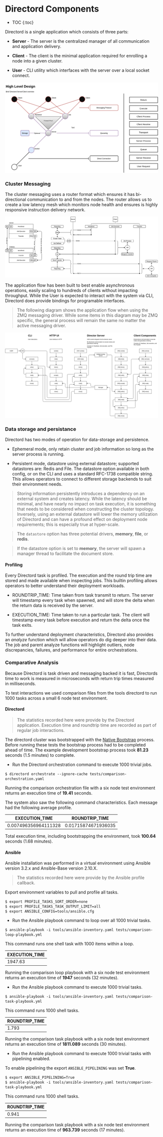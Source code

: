 # Directord Components

* TOC
{:toc}

Directord is a single application which consists of three parts:

* **Server** - The server is the centralized manager of all communication and
  application delivery.

* **Client** - The client is the minimal application required for enrolling a
  node into a given cluster.

* **User** - CLI utility which interfaces with the server over a local socket
  connect.

![Directord-Data-flow](assets/highlevel-messaging.png)

### Cluster Messaging

The cluster messaging uses a router format which ensures it has bi-directional
communication to and from the nodes. The router allows us to create a low
latency mesh which monitors node health and ensures is highly responsive
instruction delivery network.

![Directord-Data-flow](assets/Directord-Data-flow.png)

The application flow has been built to best enable asynchronous operations,
easily scaling to hundreds of clients without impacting throughput. While the
User is expected to interact with the system via CLI, Directord does provide
bindings for programable interfaces.

> The following diagram shows the application flow when using the ZMQ
  messaging driver. While some items in this diagram may be ZMQ specific,
  the general process will remain the same no matter the active messaging
  driver.

![Directord](assets/Directord.png)

### Data storage and persistance

Directord has two modes of operation for data-storage and persistence.

* Ephemeral mode, only retain cluster and job information so long as the server
  process is running.

* Persistent mode, datastore using external datastore; supported datastores
  are: Redis and File. The datastore option available in both config, or on the
  CLI and uses a standard RFC-1738 compatible string. This allows operators to
  connect to different storage backends to suit their environment needs.

> Storing information persistently introduces a dependency on an external system
  and creates latency. While the latency should be minimal, and have nearly no
  impact on task execution, it is something that needs to be considered when
  constructing the cluster topology. Inversely, using an external datastore will
  lower the memory utilization of Directord and can have a profound effect on
  deployment node requirements; this is especially true at hyper-scale.

> The `datastore` option has three potential drivers, **memory**, **file**,
  or **redis**.

> If the datastore option is set to **memory**, the server will spawn a manager
  thread to facilitate the document store.

#### Profiling

Every Directord task is profiled. The execution and the round trip time are
stored and made available when inspecting jobs. This builtin profiling allows
operators to better understand their deployment workloads.

* ROUNDTRIP_TIME: Time taken from task transmit to return. The server will
  timestamp every task when spawned, and will store the delta when the return data
  is received by the server.

* EXECUTION_TIME: Time taken to run a particular task. The client will timestamp
  every task before execution and return the delta once the task exits.

To further understand deployment characteristics, Directord also provides an
*analyze* function which will allow operators do dig deeper into their data.
The job and parent analyze functions will highlight outliers, node discrepancies,
failures, and performance for entire orchestrations.

### Comparative Analysis

Because Directord is task driven and messaging backed it is fast, Directords time
to work is measured in microseconds with return trip times measured in
milliseconds.

To test interactions we used comparison files from the tools directord to run 1000
tasks across a small 6 node test environment.

#### Directord

> The statistics recorded here were provide by the Directord application.
  Execution time and roundtrip time are recorded as part of regular job
  interactions.

The directord cluster was bootstrapped with the
[Native Bootstrap](installation.md#bootstrap-natively) process. Before running
these tests the bootstrap process had to be completed ahead of time. The example
development bootstrap process took **81.23** seconds (1.5 minutes) to complete.

* Run the Directord orchestration command to execute 1000 trivial jobs.

``` shell
$ directord orchestrate --ignore-cache tests/comparison-orchestration.yaml
```

Running the comparison orchestration file with a six node test environment
returns an execution time of **19.41** seconds.

The system also saw the following command characteristics. Each message had the
following average profile.

| EXECUTION_TIME       | ROUNDTRIP_TIME          |
| -------------------- | ----------------------- |
| 0.007496356964111328 | 0.01715874671936035     |

Total execution time, including bootstrapping the environment, took **100.64**
seconds (1.68 minutes).

#### Ansible

Ansible installation was performed in a virtual environment using Ansible
version 3.2.x and Ansible-Base version 2.10.X.

> The statistics recorded here were provide by the Ansible profile callback.

Export environment variables to pull and profile all tasks.

``` shell
$ export PROFILE_TASKS_SORT_ORDER=none
$ export PROFILE_TASKS_TASK_OUTPUT_LIMIT=all
$ export ANSIBLE_CONFIG=tools/ansible.cfg
```

* Run the Ansible playbook command to loop over all 1000 trivial tasks.

``` shell
$ ansible-playbook -i tools/ansible-inventory.yaml tests/comparison-loop-playbook.yml
```

This command runs one shell task with 1000 items within a loop.

| EXECUTION_TIME       |
| -------------------- |
| 1947.63              |

Running the comparison loop playbook with a six node test environment
returns an execution time of **1947** seconds (32 minutes).

* Run the Ansible playbook command to execute 1000 trivial tasks.

``` shell
$ ansible-playbook -i tools/ansible-inventory.yaml tests/comparison-task-playbook.yml
```

This command runs 1000 shell tasks.

| ROUNDTRIP_TIME          |
| ----------------------- |
| 1.793                   |

Running the comparison task playbook with a six node test environment
returns an execution time of **1811.089** seconds (30 minutes).

* Run the Ansible playbook command to execute 1000 trivial tasks with pipelining enabled.

To enable pipelining the export `ANSIBLE_PIPELINING` was set **True**.

``` shell
$ export ANSIBLE_PIPELINING=True
$ ansible-playbook -i tools/ansible-inventory.yaml tests/comparison-task-playbook.yml
```

This command runs 1000 shell tasks.

| ROUNDTRIP_TIME          |
| ----------------------- |
| 0.941                   |

Running the comparison task playbook with a six node test environment
returns an execution time of **963.739** seconds (17 minutes).
